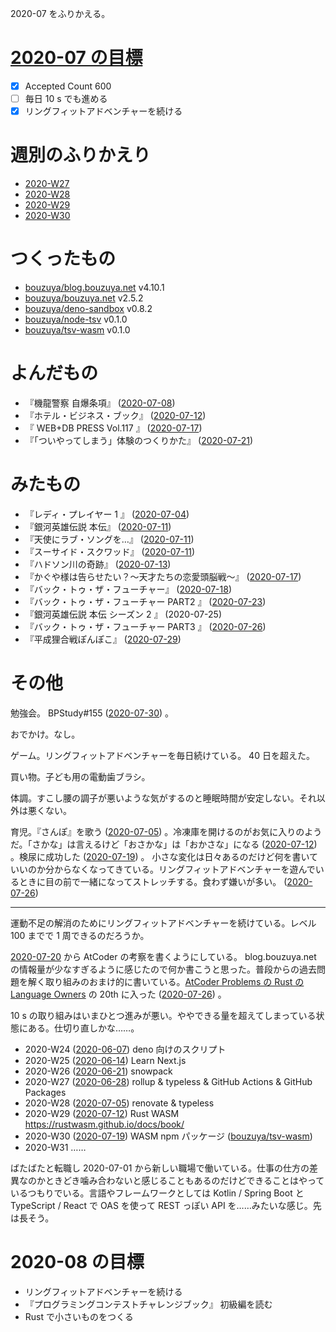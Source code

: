 2020-07 をふりかえる。

# [2020-07 の目標][2020-06-30]

- [x] Accepted Count 600
- [ ] 毎日 10 s でも進める
- [x] リングフィットアドベンチャーを続ける

# 週別のふりかえり

- [2020-W27][2020-07-05]
- [2020-W28][2020-07-12]
- [2020-W29][2020-07-19]
- [2020-W30][2020-07-26]

# つくったもの

- [bouzuya/blog.bouzuya.net][] v4.10.1
- [bouzuya/bouzuya.net][] v2.5.2
- [bouzuya/deno-sandbox][] v0.8.2
- [bouzuya/node-tsv][] v0.1.0
- [bouzuya/tsv-wasm][] v0.1.0

# よんだもの

- 『機龍警察 自爆条項』 ([2020-07-08][])
- 『ホテル・ビジネス・ブック』 ([2020-07-12][])
- 『 WEB+DB PRESS Vol.117 』 ([2020-07-17][])
- 『「ついやってしまう」体験のつくりかた』 ([2020-07-21][])

# みたもの

- 『レディ・プレイヤー 1 』 ([2020-07-04][])
- 『銀河英雄伝説 本伝』 ([2020-07-11][])
- 『天使にラブ・ソングを…』 ([2020-07-11][])
- 『スーサイド・スクワッド』 ([2020-07-11][])
- 『ハドソン川の奇跡』 ([2020-07-13][])
- 『かぐや様は告らせたい？〜天才たちの恋愛頭脳戦〜』 ([2020-07-17][])
- 『バック・トゥ・ザ・フューチャー』 ([2020-07-18][])
- 『バック・トゥ・ザ・フューチャー PART2 』 ([2020-07-23][])
- 『銀河英雄伝説 本伝 シーズン 2 』 (2020-07-25)
- 『バック・トゥ・ザ・フューチャー PART3 』 ([2020-07-26][])
- 『平成狸合戦ぽんぽこ』 ([2020-07-29][])

# その他

勉強会。 BPStudy#155 ([2020-07-30][]) 。

おでかけ。なし。

ゲーム。リングフィットアドベンチャーを毎日続けている。 40 日を超えた。

買い物。子ども用の電動歯ブラシ。

体調。すこし腰の調子が悪いような気がするのと睡眠時間が安定しない。それ以外は悪くない。

育児。『さんぽ』を歌う ([2020-07-05][]) 。冷凍庫を開けるのがお気に入りのようだ。「さかな」は言えるけど「おさかな」は「おかさな」になる ([2020-07-12][]) 。検尿に成功した ([2020-07-19][]) 。 小さな変化は日々あるのだけど何を書いていいのか分からなくなってきている。リングフィットアドベンチャーを遊んでいるときに目の前で一緒になってストレッチする。食わず嫌いが多い。 ([2020-07-26][])

---

運動不足の解消のためにリングフィットアドベンチャーを続けている。レベル 100 までで 1 周できるのだろうか。

[2020-07-20][] から AtCoder の考察を書くようにしている。 blog.bouzuya.net の情報量が少なすぎるように感じたので何か書こうと思った。普段からの過去問題を解く取り組みのおまけ的に書いている。[AtCoder Problems の Rust の Language Owners](https://kenkoooo.com/atcoder/#/lang) の 20th に入った ([2020-07-26][]) 。

10 s の取り組みはいまひとつ進みが悪い。ややできる量を超えてしまっている状態にある。仕切り直しかな……。

- 2020-W24 ([2020-06-07][]) deno 向けのスクリプト
- 2020-W25 ([2020-06-14][]) Learn Next.js
- 2020-W26 ([2020-06-21][]) snowpack
- 2020-W27 ([2020-06-28][]) rollup & typeless & GitHub Actions & GitHub Packages
- 2020-W28 ([2020-07-05][]) renovate & typeless
- 2020-W29 ([2020-07-12][]) Rust WASM <https://rustwasm.github.io/docs/book/>
- 2020-W30 ([2020-07-19][]) WASM npm パッケージ ([bouzuya/tsv-wasm][])
- 2020-W31 ……

ばたばたと転職し 2020-07-01 から新しい職場で働いている。仕事の仕方の差異なのかときどき噛み合わないと感じることもあるのだけどできることはやっているつもりでいる。言語やフレームワークとしては Kotlin / Spring Boot と TypeScript / React で OAS を使って REST っぽい API を……みたいな感じ。先は長そう。

# 2020-08 の目標

- リングフィットアドベンチャーを続ける
- 『プログラミングコンテストチャレンジブック』 初級編を読む
- Rust で小さいものをつくる

[2020-06-07]: https://blog.bouzuya.net/2020/06/07/
[2020-06-14]: https://blog.bouzuya.net/2020/06/14/
[2020-06-21]: https://blog.bouzuya.net/2020/06/21/
[2020-06-28]: https://blog.bouzuya.net/2020/06/28/
[2020-06-30]: https://blog.bouzuya.net/2020/06/30/
[2020-07-04]: https://blog.bouzuya.net/2020/07/04/
[2020-07-05]: https://blog.bouzuya.net/2020/07/05/
[2020-07-08]: https://blog.bouzuya.net/2020/07/08/
[2020-07-11]: https://blog.bouzuya.net/2020/07/11/
[2020-07-12]: https://blog.bouzuya.net/2020/07/12/
[2020-07-13]: https://blog.bouzuya.net/2020/07/13/
[2020-07-17]: https://blog.bouzuya.net/2020/07/17/
[2020-07-18]: https://blog.bouzuya.net/2020/07/18/
[2020-07-19]: https://blog.bouzuya.net/2020/07/19/
[2020-07-20]: https://blog.bouzuya.net/2020/07/20/
[2020-07-21]: https://blog.bouzuya.net/2020/07/21/
[2020-07-23]: https://blog.bouzuya.net/2020/07/23/
[2020-07-26]: https://blog.bouzuya.net/2020/07/26/
[2020-07-29]: https://blog.bouzuya.net/2020/07/29/
[2020-07-30]: https://blog.bouzuya.net/2020/07/30/
[bouzuya/blog.bouzuya.net]: https://github.com/bouzuya/blog.bouzuya.net
[bouzuya/bouzuya.net]: https://github.com/bouzuya/bouzuya.net
[bouzuya/deno-sandbox]: https://github.com/bouzuya/deno-sandbox
[bouzuya/node-tsv]: https://github.com/bouzuya/node-tsv
[bouzuya/tsv-wasm]: https://github.com/bouzuya/tsv-wasm
